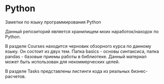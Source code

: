 # Python
Заметки по языку программирования Python

Данный репозиторий является хранилищем моих наработок/находок по Python.

В разделе Courses находится черновик обзорного курса по данному языку. Он состоит из двух тем. Папка basics - основы синтаксиса, 
папка pandas - базовые приемы работы в библиотеке. Данный материал может быть использован для некоммерческих целей. 

В разделе Tasks представлены листинги кода из реальных бизнес-расчетов.
